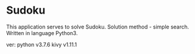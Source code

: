 # Sudoku
This application serves to solve Sudoku.
Solution method - simple search.
Written in language Python3.

ver:
python v3.7.6
kivy v1.11.1
